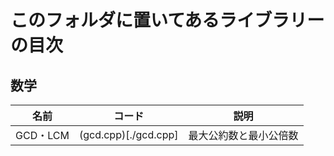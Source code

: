 # このフォルダに置いてあるライブラリーの目次

## 数学

|   名前   |        コード        |          説明          |
| :------: | :------------------: | :--------------------: |
| GCD・LCM | (gcd.cpp)[./gcd.cpp] | 最大公約数と最小公倍数 |

